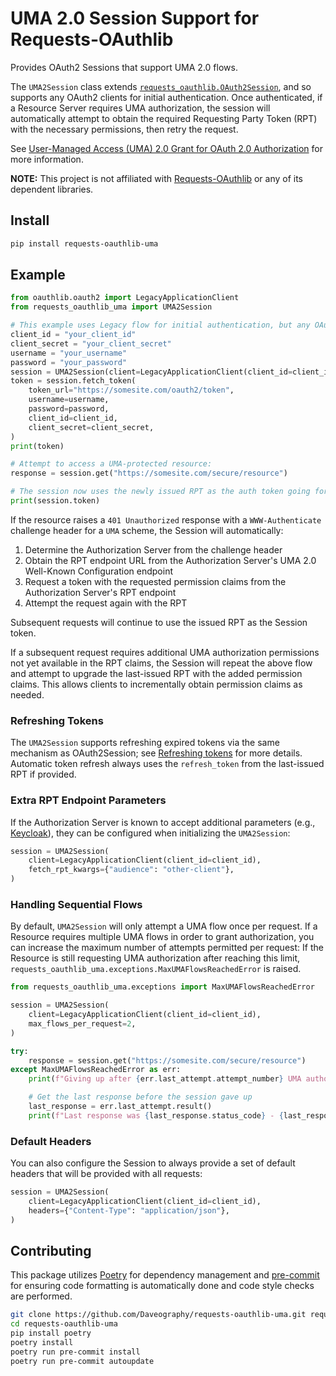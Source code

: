 # UMA 2.0 Session Support for Requests-OAuthlib

Provides OAuth2 Sessions that support UMA 2.0 flows.

The `UMA2Session` class extends [`requests_oauthlib.OAuth2Session`](https://requests-oauthlib.readthedocs.io/en/latest/oauth2_workflow.html), and so supports any OAuth2 clients for initial authentication. Once authenticated, if a Resource Server requires UMA authorization, the session will automatically attempt to obtain the required Requesting Party Token (RPT) with the necessary permissions, then retry the request.

See [User-Managed Access (UMA) 2.0 Grant for OAuth 2.0 Authorization](https://docs.kantarainitiative.org/uma/wg/oauth-uma-grant-2.0-09.html) for more information.

**NOTE:** This project is not affiliated with [Requests-OAuthlib](https://github.com/requests/requests-oauthlib) or any of its dependent libraries.


## Install
```bash
pip install requests-oauthlib-uma
```


## Example

```python
from oauthlib.oauth2 import LegacyApplicationClient
from requests_oauthlib_uma import UMA2Session

# This example uses Legacy flow for initial authentication, but any OAuth2 Client can be used.
client_id = "your_client_id"
client_secret = "your_client_secret"
username = "your_username"
password = "your_password"
session = UMA2Session(client=LegacyApplicationClient(client_id=client_id))
token = session.fetch_token(
    token_url="https://somesite.com/oauth2/token",
    username=username,
    password=password,
    client_id=client_id,
    client_secret=client_secret,
)
print(token)

# Attempt to access a UMA-protected resource:
response = session.get("https://somesite.com/secure/resource")

# The session now uses the newly issued RPT as the auth token going forward
print(session.token)
```

If the resource raises a `401 Unauthorized` response with a `WWW-Authenticate` challenge header for a `UMA` scheme, the Session will automatically:
1. Determine the Authorization Server from the challenge header
2. Obtain the RPT endpoint URL from the Authorization Server's UMA 2.0 Well-Known Configuration endpoint
3. Request a token with the requested permission claims from the Authorization Server's RPT endpoint
4. Attempt the request again with the RPT

Subsequent requests will continue to use the issued RPT as the Session token.

If a subsequent request requires additional UMA authorization permissions not yet available in the RPT claims, the Session will repeat the above flow and attempt to upgrade the last-issued RPT with the added permission claims. This allows clients to incrementally obtain permission claims as needed.

### Refreshing Tokens

The `UMA2Session` supports refreshing expired tokens via the same mechanism as OAuth2Session; see [Refreshing tokens](https://requests-oauthlib.readthedocs.io/en/latest/oauth2_workflow.html#refreshing-tokens) for more details. Automatic token refresh always uses the `refresh_token` from the last-issued RPT if provided.

### Extra RPT Endpoint Parameters

If the Authorization Server is known to accept additional parameters (e.g., [Keycloak](https://www.keycloak.org/docs/latest/authorization_services/#_service_obtaining_permissions)), they can be configured when initializing the `UMA2Session`:

```python
session = UMA2Session(
    client=LegacyApplicationClient(client_id=client_id),
    fetch_rpt_kwargs={"audience": "other-client"},
)
```

### Handling Sequential Flows

By default, `UMA2Session` will only attempt a UMA flow once per request. If a Resource requires multiple UMA flows in order to grant authorization, you can increase the maximum number of attempts permitted per request: If the Resource is still requesting UMA authorization after reaching this limit, `requests_oauthlib_uma.exceptions.MaxUMAFlowsReachedError` is raised.

```python
from requests_oauthlib_uma.exceptions import MaxUMAFlowsReachedError

session = UMA2Session(
    client=LegacyApplicationClient(client_id=client_id),
    max_flows_per_request=2,
)

try:
    response = session.get("https://somesite.com/secure/resource")
except MaxUMAFlowsReachedError as err:
    print(f"Giving up after {err.last_attempt.attempt_number} UMA authorization attempts.")

    # Get the last response before the session gave up
    last_response = err.last_attempt.result()
    print(f"Last response was {last_response.status_code} - {last_response.text}")
```

### Default Headers

You can also configure the Session to always provide a set of default headers that will be provided with all requests:

```python
session = UMA2Session(
    client=LegacyApplicationClient(client_id=client_id),
    headers={"Content-Type": "application/json"},
)
```


## Contributing

This package utilizes [Poetry](https://python-poetry.org) for dependency management and [pre-commit](https://pre-commit.com/) for ensuring code formatting is automatically done and code style checks are performed.

```bash
git clone https://github.com/Daveography/requests-oauthlib-uma.git requests-oauthlib-uma
cd requests-oauthlib-uma
pip install poetry
poetry install
poetry run pre-commit install
poetry run pre-commit autoupdate
```

